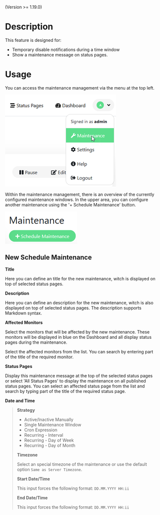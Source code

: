 (Version >= 1.19.0)

# Description

This feature is designed for:

- Temporary disable notifications during a time window
- Show a maintenance message on status pages.

# Usage

You can access the maintenance management via the menu at the top left.

![Docker host monitor](img/maintenance/user-menue-Maintenace.png)

Within the maintenance management, there is an overview of the currently configured maintenance windows.
In the upper area, you can configure another maintenance using the '+ Schedule Maintenance' button.

![Docker host monitor](img/maintenance/schedule-maintenance-button.png)

## New Schedule Maintenance

**Title**

Here you can define an title for the new maintenance, witch is displayed on top of selected status pages.

**Description**

Here you can define an description for the new maintenance, witch is also displayed on top of selected status pages.
The description supports Markdown syntax.

**Affected Monitors**

Select the monitors that will be affected by the new maintenance.
These monitors will be displayed in blue on the Dashboard and all display status pages during the maintenance.

Select the affected monitors from the list. You can search by entering part of the title of the required monitor.

**Status Pages**

Display this maintenance message at the top of the selected status pages or select 'All Status Pages' to display the maintenance on all published status pages. You can select an affected status page from the list and search by typing part of the title of the required status page.

**Date and Time**

> **Strategy**
>
> - Active/Inactive Manually
> - Single Maintenance Window
> - Cron Expression
> - Recurring - Interval
> - Recurring - Day of Week
> - Recurring - Day of Month
> 
> **Timezone**
> 
> Select an special timezone of the maintenance or use the default option `Same as Server Timezone`.
> 
> **Start Date/Time**
>
> This input forces the following format: `DD.MM.YYYY HH:ii`
> 
> **End Date/Time**
>
> This input forces the following format: `DD.MM.YYYY HH:ii`